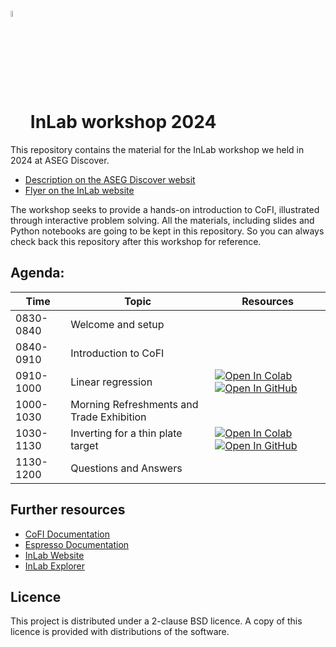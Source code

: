 # <img src="https://raw.githubusercontent.com/inlab-geo/cofi/main/docs/source/_static/latte_art_cropped.png" width="5%" style="vertical-align:bottom"/> InLab workshop 2024

This repository contains the material for the InLab workshop we held in 2024 at ASEG Discover.
- [Description on the ASEG Discover websit](https://asegdiscover.com.au/using-cofi-to-experiment-with-geophysical-inversions/)
- [Flyer on the InLab website](https://inlab.au/blog/post-7/)

The workshop seeks to provide a hands-on introduction to CoFI, illustrated through interactive problem solving. 
All the materials, including slides and Python notebooks are going to be kept in this repository. So you can always 
check back this repository after this workshop for reference.


## Agenda:

| Time | Topic | Resources |
| --- | --- | --- |
| 0830-0840 | Welcome and setup | |
| 0840-0910 | Introduction to CoFI | |
| 0910-1000 | Linear regression |  [![Open In Colab](https://img.shields.io/badge/open%20in-Colab-b5e2fa?logo=googlecolab&style=flat-square&color=ffd670&labelColor=f8f9fa)](https://colab.research.google.com/github/inlab-geo/cofi-examples/blob/main/tutorials/1_linear_regression.ipynb) [![Open In GitHub](https://img.shields.io/badge/open%20in-GitHub-171515?logo=github&labelColor=f8f9fa&style=flat-square&logoColor=171515)](https://github.com/inlab-geo/cofi-examples/blob/3c53490df5ddbec9319d49a418d5e4ac8e59b3d8/tutorials/1_linear_regression.ipynb) |
| 1000-1030 | Morning Refreshments and Trade Exhibition | |
| 1030-1130 | Inverting for a thin plate target |[![Open In Colab](https://img.shields.io/badge/open%20in-Colab-b5e2fa?logo=googlecolab&style=flat-square&color=ffd670&labelColor=f8f9fa)](https://colab.research.google.com/github.com/inlab-geo/cofi-examples/blob/main/tutorials/thin_plate_inversion/thin_plate_inversion.ipynb) [![Open In GitHub](https://img.shields.io/badge/open%20in-GitHub-171515?logo=github&labelColor=f8f9fa&style=flat-square&logoColor=171515)](https://https://github.com/inlab-geo/cofi-examples/blob/main/tutorials/thin_plate_inversion/thin_plate_inversion.ipynb)  |
| 1130-1200 | Questions and Answers | |


## Further resources

- [CoFI Documentation](https://cofi.readthedocs.io)
- [Espresso Documentation](https://geo-espresso.readthedocs.io)
- [InLab Website](https://inlab.au)
- [InLab Explorer](https://inlab.au/inlab-explorer/)

## Licence

This project is distributed under a 2-clause BSD licence. A copy of this licence is 
provided with distributions of the software.
